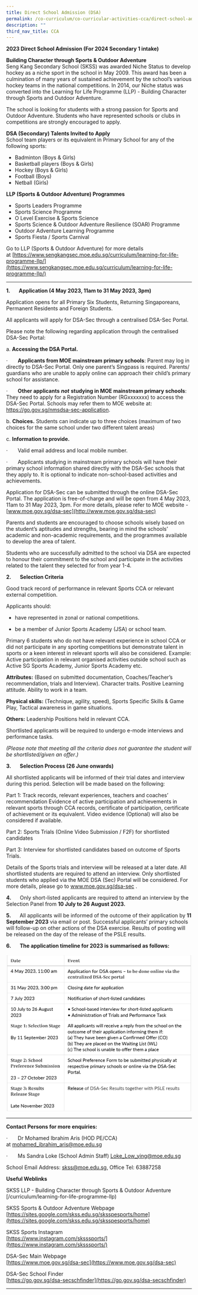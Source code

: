 ```yaml
---
title: Direct School Admission (DSA)
permalink: /co-curriculum/co-curricular-activities-cca/direct-school-admission-dsa/
description: ""
third_nav_title: CCA
---
```

**2023 Direct School Admission (For 2024 Secondary 1 intake)**

**Building Character through Sports &amp; Outdoor Adventure**  
Seng Kang Secondary School (SKSS) was awarded Niche Status to develop hockey as a niche sport in the school in May 2009. This award has been a culmination of many years of sustained achievement by the school’s various hockey teams in the national competitions. In 2014, our Niche status was converted into the Learning for Life Programme (LLP) - Building Character through Sports and Outdoor Adventure.

The school is looking for students with a strong passion for Sports and Outdoor Adventure. Students who have represented schools or clubs in competitions are strongly encouraged to apply.

**DSA (Secondary) Talents Invited to Apply**  
School team players or its equivalent in Primary School for any of the following sports:

*   Badminton (Boys &amp; Girls)
*   Basketball players (Boys &amp; Girls)
*   Hockey (Boys &amp; Girls)
*   Football (Boys)
*   Netball (Girls)

**LLP (Sports &amp; Outdoor Adventure) Programmes**&nbsp;&nbsp;&nbsp;&nbsp;&nbsp; &nbsp;&nbsp;

*   Sports Leaders Programme
*   Sports Science Programme
*   O Level Exercise &amp; Sports Science
*   Sports Science &amp; Outdoor Adventure Resilience (SOAR) Programme
*   Outdoor Adventure Learning Programme
*   Sports Fiesta / Sports Carnival

Go to LLP (Sports &amp; Outdoor Adventure) for more details at&nbsp;[https://www.sengkangsec.moe.edu.sg/curriculum/learning-for-life-programme-llp/](https://www.sengkangsec.moe.edu.sg/curriculum/learning-for-life-programme-llp/)

___

**1.**&nbsp;&nbsp;&nbsp;&nbsp;&nbsp; **Application (4 May 2023, 11am to 31 May 2023, 3pm)**

Application opens for all Primary Six Students, Returning Singaporeans, Permanent Residents and Foreign Students.

All applicants will apply for DSA-Sec through a centralised DSA-Sec Portal.

Please note the following regarding application through the centralised DSA-Sec Portal:

a.&nbsp;**Accessing the DSA Portal.**&nbsp;

·&nbsp;&nbsp;&nbsp;&nbsp;&nbsp;&nbsp; **Applicants from MOE mainstream primary schools**: Parent may log in directly to DSA-Sec Portal. Only one parent’s Singpass is required. Parents/ guardians who are unable to apply online can approach their child’s primary school for assistance.

·&nbsp;&nbsp;&nbsp;&nbsp;&nbsp;&nbsp; **Other applicants**&nbsp;**_not_**&nbsp;**studying in MOE mainstream primary schools**: They need to apply for a Registration Number (RGxxxxxxx) to access the DSA-Sec Portal. Schools may refer them to MOE website at: https://go.gov.sg/nmsdsa-sec-application.

b.&nbsp;**Choices.**&nbsp;Students can indicate up to three choices (maximum of two choices for the same school under two different talent areas)

c.&nbsp;**Information to provide.**&nbsp;

·&nbsp;&nbsp;&nbsp;&nbsp;&nbsp;&nbsp; Valid email address and local mobile number.

·&nbsp;&nbsp;&nbsp;&nbsp;&nbsp;&nbsp; Applicants studying in mainstream primary schools will have their primary school information shared directly with the DSA-Sec schools that they apply to. It is optional to indicate non-school-based activities and achievements.

Application for DSA-Sec can be submitted through the online DSA-Sec Portal. The application is free-of-charge and will be open from 4 May 2023, 11am to 31 May 2023, 3pm. For more details, please refer to MOE website - [www.moe.gov.sg/dsa-sec](http://www.moe.gov.sg/dsa-sec)

Parents and students are encouraged to choose schools wisely based on the student’s aptitudes and strengths, bearing in mind the schools’ academic and non-academic requirements, and the programmes available to develop the area of talent.

Students who are successfully admitted to the school via DSA are expected to honour their commitment to the school and participate in the activities related to the talent they selected for from year 1-4.&nbsp;

**2.**&nbsp;&nbsp;&nbsp;&nbsp;&nbsp; **Selection Criteria**

Good track record of performance in relevant Sports CCA or relevant external competition.

Applicants should:

*   have represented in zonal or national competitions.

*   be a member of Junior Sports Academy (JSA) or school team.

Primary 6 students who do not have relevant experience in school CCA or did not participate in any sporting competitions but demonstrate talent in sports or a keen interest in relevant sports will also be considered. Example: Active participation in relevant organised activities outside school such as Active SG Sports Academy, Junior Sports Academy etc.

**Attributes:**&nbsp;(Based on submitted documentation, Coaches/Teacher’s recommendation, trials and Interview). Character traits. Positive Learning attitude. Ability to work in a team.

**Physical skills:**&nbsp;(Technique, agility, speed), Sports Specific Skills &amp; Game Play, Tactical awareness in game situations.

**Others:**&nbsp;Leadership Positions held in relevant CCA.

Shortlisted applicants will be required to undergo e-mode interviews and performance tasks.

_(Please note that meeting all the criteria does not guarantee the student will be shortlisted/given an offer_._)_

**3.**&nbsp;&nbsp;&nbsp;&nbsp;&nbsp; **Selection Process (26 June onwards)**

All shortlisted applicants will be informed of their trial dates and interview during this period. Selection will be made based on the following:

Part 1: Track records, relevant experiences, teachers and coaches’ recommendation Evidence of active participation and achievements in relevant sports through CCA records, certificate of participation, certificate of achievement or its equivalent. Video evidence (Optional) will also be considered if available.&nbsp;

Part 2: Sports Trials (Online Video Submission / F2F) for shortlisted candidates&nbsp;

Part 3: Interview for shortlisted candidates based on outcome of Sports Trials.&nbsp;

Details of the Sports trials and interview will be released at a later date. All shortlisted students are required to attend an interview.&nbsp;Only shortlisted students who applied via the MOE DSA (Sec) Portal will be considered. For more details, please go to www.moe.gov.sg/dsa-sec .&nbsp;

**4.**&nbsp;&nbsp;&nbsp;&nbsp;&nbsp; Only short-listed applicants are required to attend an interview by the Selection Panel from&nbsp;**10 July to 26 August 2023.**

**5.**&nbsp;&nbsp;&nbsp;&nbsp;&nbsp; All applicants will be informed of the outcome of their application by&nbsp;**11 September 2023**&nbsp;via email or post. Successful applicants’ primary schools will follow-up on other actions of the DSA exercise. Results of posting will be released on the day of the release of the PSLE results.

**6.**&nbsp;&nbsp;&nbsp;&nbsp;&nbsp; **The application timeline for 2023 is summarised as follows:**


![DSA key dates](/images/CCA/DSA/dsa%20key%20dates.png)
___

**Contact Persons for more enquiries:**&nbsp;

·&nbsp;&nbsp;&nbsp;&nbsp;&nbsp;&nbsp; Dr Mohamed Ibrahim Aris (HOD PE/CCA) at&nbsp;[mohamed\_ibrahim\_aris@moe.edu.sg](mailto:mohamed_ibrahim_aris@moe.edu.sg)

·&nbsp;&nbsp;&nbsp;&nbsp;&nbsp;&nbsp; Ms Sandra Loke (School Admin Staff)&nbsp;[Loke\_Low\_ying@moe.edu.sg](mailto:Loke_Low_ying@moe.edu.sg)

School Email Address:&nbsp;[skss@moe.edu.sg](mailto:skss@moe.edu.sg), Office Tel: 63887258

**Useful Weblinks**

SKSS LLP - Building Character through Sports &amp; Outdoor Adventure  
[/curriculum/learning-for-life-programme-llp)

SKSS Sports &amp; Outdoor Adventure Webpage  
[https://sites.google.com/skss.edu.sg/sksspesports/home](https://sites.google.com/skss.edu.sg/sksspesports/home)

SKSS Sports Instagram  
[https://www.instagram.com/sksssports/](https://www.instagram.com/sksssports/)

DSA-Sec Main Webpage  
[https://www.moe.gov.sg/dsa-sec](https://www.moe.gov.sg/dsa-sec)

DSA-Sec School Finder  
[https://go.gov.sg/dsa-secschfinder](https://go.gov.sg/dsa-secschfinder)

___